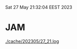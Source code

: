 Sat 27 May 21:32:04 EEST 2023
# JAM
<a href='./cache/202305/27_21.log'>./cache/202305/27_21.log</a>
